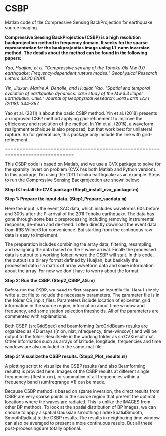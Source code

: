 # CSBP
 Matlab code of the Compressive Sensing BackProjection for earthquake source imaging.

**Compressive Sensing BackProjection (CSBP) is a high resolution backprojection method in frequency domain. It seeks for the sparse representation for the backprojection image using L1-norm inversion method. The details about the method can be found in the following papers:**

*Yao, Huajian, et al. "Compressive sensing of the Tohoku‐Oki Mw 9.0 earthquake: Frequency‐dependent rupture modes." Geophysical Research Letters 38.20 (2011).*

*Yin, Jiuxun, Marine A. Denolle, and Huajian Yao. "Spatial and temporal evolution of earthquake dynamics: case study of the Mw 8.3 Illapel Earthquake, Chile." Journal of Geophysical Research: Solid Earth 123.1 (2018): 344-367.*

Yao et al. (2011) is about the basic CSBP method. Yin et al. (2018) presents an improved CSBP method applying grid-refinement to improve the efficicency and resolution of the method. In Yin et al. (2018), a waveform realignment technique is also proposed, but that work best for unilateral rupture. So for general use, this package only include the one with grid-refinement.


==============================================================================

This CSBP code is based on Matlab, and we use a CVX package to solve for the sparsity inversion problem (CVX has both Matlab and Python version). In this package, I'm using the 2011 Tohoku earthquake as an example. Steps to run the Compressive Sensing Backprojection are shown below:

**Step 0: Install the CVX package (Step0_install_cvx_package.m)**


**Step 1: Prepare the input data. (Step1_Prepare_sacdata.m)**

Here the input is the event SAC data, which includes waveforms 60s before and 300s after the P-arrival of the 2011 Tohoku earthquake. The data has gone through some basic preprocessing including removing instrumental response, de-mean and de-trend. I often directly download the event data from IRIS Wilber3 for convenience. But starting from the continuous raw data is easy to implement.

The preparation includes combining the array data, filtering, resampling, and realigning the data based on the P wave arrival. Finally the processed data is output to a working folder, where the CSBP will start. In this code, the output is a binary format defined by Huajian, but basically the processed data is a matrix of array waveform data and some information about the array. For now we don't have to worry about the format.


**Step 2: Run the CSBP. (Step2_CSBP_AG.m)**

Before run the CSBP, we need to first prepare an inputfile file. Here I simply write a .txt file to include the necessary parameters. The parameter file is in the folder CS_input_files. Parameters include location of epicenter, grid information in the source region, information about time window and frequency, and some station selection thresholds. All of the parameters are commented with explanations. 

Both CSBP (srcGridSpec) and beamforming (srcGridBeam) results are organized as 4D arrays ([nlon, nlat, nfrequency, time-window]) and will be output to the folder ResultsFile in the working folder as srcCVXresult.mat. Other information such as arrays of latitude, longitude, frequencies and time windows are also included in the same .mat file.


**Step 3: Visualize the CSBP results. (Step3_Plot_results.m)**

A plotting script to visualize the CSBP results (and also Beamforming results) is provided here. Images of the CSBP results at different single frequencies (ftest = xxx), or summation of all frequencies within a frequency band (sumfreqrange =1) can be made.

Because CSBP method is based on sparse inversion, the direct results from CSBP are very sparse points in the source region that present the optimal locations where the waves are radiated. This is unlike the IMAGES from other BP methods. To look at the spatial distribution of BP images, we can choose to apply a spatial Gaussian smoothing (indexSpatialSmooth, SmoothRadius) to the CSBP results. The results in neighboring time window can also be averaged to present a more continuous results. But all these post-processings are totally optional.
